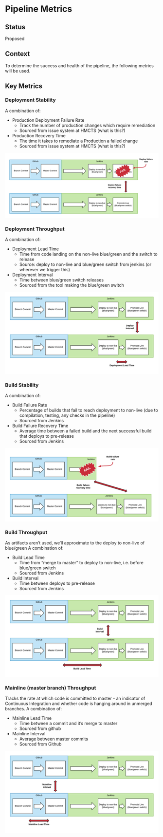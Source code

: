 # Pipeline Metrics

## Status

Proposed

## Context
To determine the success and health of the pipeline, the following metrics will be used.

## Key Metrics

### Deployment Stability
A combination of:
* Production Deployment Failure Rate
  * Track the number of production changes which require remediation
  * Sourced from issue system at HMCTS (what is this?)
* Production Recovery Time
  * The time it takes to remediate a Production a failed change
  * Sourced from issue system at HMCTS (what is this?)

![Deployment Stability](../../img/deploy-stability.png)  
 
### Deployment Throughput
A combination of:
* Deployment Lead Time
  * Time from code landing on the non-live blue/green and the switch to release
  * Source: deploy to non-live and blue/green switch from jenkins (or wherever we trigger this)
* Deployment Interval
  * Time between blue/green switch releases
  * Sourced from the tool making the blue/green switch

![Deployment Throughput](../../img/deploy-throughput.png)  

### Build Stability
A combination of:
* Build Failure Rate
  * Percentage of builds that fail to reach deployment to non-live (due to compilation, testing, any checks in the pipeline)
  * Sourced from Jenkins
* Build Failure Recovery Time
  * Average time between a failed build and the next successful build that deploys to pre-release
  * Sourced from Jenkins

![Build Stability](../../img/build-stability.png)  

### Build Throughput
As artifacts aren’t used, we’ll approximate to the deploy to non-live of blue/green
A combination of:
* Build Lead Time
  * Time from “merge to master” to deploy to non-live, i.e. before blue/green switch
  * Sourced from Jenkins
* Build Interval
  * Time between deploys to pre-release
  * Sourced from Jenkins

![Build Throughput](../../img/build-throughput.png)  

### Mainline (master branch) Throughput
Tracks the rate at which code is committed to master - an indicator of Continuous Integration and whether code is hanging around in unmerged branches.
A combination of:
* Mainline Lead Time
  * Time between a commit and it’s merge to master
  * Sourced from github
* Mainline Interval
  * Average between master commits
  * Sourced from Github

![Mainline Throughput](../../img/mainline-throughput.png)  
